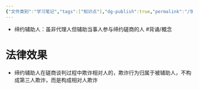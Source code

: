 ```yaml
---
{"文件类别":"学习笔记","tags":["知识点"],"dg-publish":true,"permalink":"/学习笔记/知识点/缔约辅助人/","dgPassFrontmatter":true,"noteIcon":""}
---
```


- 缔约辅助人：虽非代理人但辅助当事人参与缔约磋商的人 #背诵/概念 

# 法律效果
- 缔约辅助人在磋商谈判过程中欺诈相对人的，欺诈行为归属于被辅助人，不构成第三人欺诈，而是构成相对人欺诈